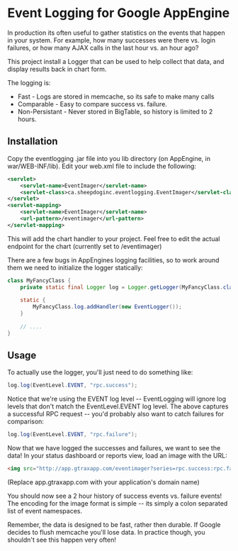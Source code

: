Event Logging for Google AppEngine
==================================

In production its often useful to gather statistics on the events that happen
in your system. For example, how many successes were there vs. login failures,
or how many AJAX calls in the last hour vs. an hour ago?

This project install a Logger that can be used to help collect that data, and
display results back in chart form.

The logging is:

* Fast - Logs are stored in memcache, so its safe to make many calls
* Comparable - Easy to compare success vs. failure.
* Non-Persistant - Never stored in BigTable, so history is limited to 2 hours.

Installation
------------

Copy the eventlogging .jar file into you lib directory (on AppEngine, in
war/WEB-INF/lib). Edit your web.xml file to include the following:

```xml
<servlet>
	<servlet-name>EventImager</servlet-name>
	<servlet-class>ca.sheepdoginc.eventlogging.EventImager</servlet-class>
</servlet>
<servlet-mapping>
	<servlet-name>EventImager</servlet-name>
	<url-pattern>/eventimager</url-pattern>
</servlet-mapping>
```

This will add the chart handler to your project. Feel free to edit the 
actual endpoint for the chart (currently set to /eventimager)

There are a few bugs in AppEngines logging facilities, so to work around them
we need to initialize the logger statically:

```java
class MyFancyClass {
	private static final Logger log = Logger.getLogger(MyFancyClass.class.getName());
		
	static {
		MyFancyClass.log.addHandler(new EventLogger());
	}
	
	// ....
}
```

Usage
-----

To actually use the logger, you'll just need to do something like:

```java
log.log(EventLevel.EVENT, "rpc.success");
```

Notice that we're using the EVENT log level -- EventLogging will ignore log
levels that don't match the EventLevel.EVENT log level. The above captures a
successful RPC request -- you'd probably also want to catch failures for
comparison:

```java
log.log(EventLevel.EVENT, "rpc.failure");
```

Now that we have logged the successes and failures, we want to see the data!
In your status dashboard or reports view, load an image with the URL:

```html
<img src="http://app.gtraxapp.com/eventimager?series=rpc.success:rpc.failure" width="600" height="200">
```

(Replace app.gtraxapp.com with your application's domain name)

You should now see a 2 hour history of success events vs. failure events! The encoding
for the image format is simple -- its simply a colon separated list of event
namespaces.

Remember, the data is designed to be fast, rather then durable. If Google decides
to flush memcache you'll lose data. In practice though, you shouldn't see this 
happen very often!